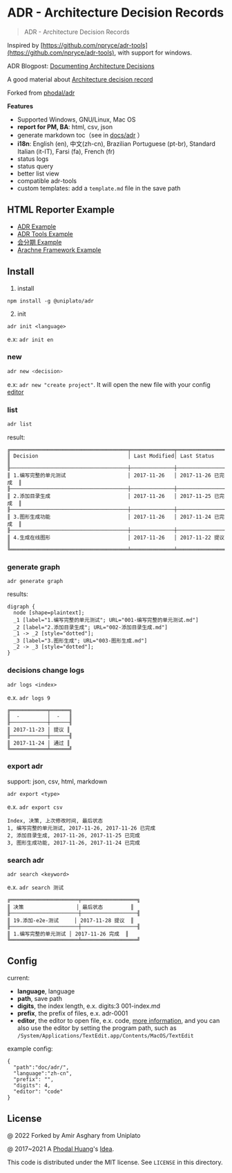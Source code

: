 ADR - Architecture Decision Records
===

> ADR - Architecture Decision Records

Inspired by [https://github.com/npryce/adr-tools](https://github.com/npryce/adr-tools), with support for windows.

ADR Blogpost: [Documenting Architecture Decisions](http://thinkrelevance.com/blog/2011/11/15/documenting-architecture-decisions)

A good material about [Architecture decision record](https://github.com/joelparkerhenderson/architecture_decision_record)

Forked from [phodal/adr](https://github.com/phodal/adr)

**Features**

 - Supported Windows, GNU/Linux, Mac OS
 - **report for PM, BA**: html, csv, json
 - generate markdown toc（see in [docs/adr](/docs/adr) ）
 - **i18n**: English (en), 中文(zh-cn), Brazilian Portuguese (pt-br), Standard Italian (it-IT), Farsi (fa), French (fr)
 - status logs
 - status query
 - better list view
 - compatible adr-tools
 - custom templates: add a `template.md` file in the save path

HTML Reporter Example
---
 
 - [ADR Example](https://phodal.github.io/adr/examples/export-1.html)
 - [ADR Tools Example](https://phodal.github.io/adr/examples/export-3.html)
 - [会分期 Example](https://phodal.github.io/adr/examples/export-2.html)
 - [Arachne Framework Example](https://phodal.github.io/adr/examples/export-4.html)
 
Install
---

1. install

```
npm install -g @uniplato/adr
```

2. init

```
adr init <language>
```

e.x: ``adr init en``

### new

```bash
adr new <decision>
```

e.x: ``adr new "create project"``. It will open the new file with your config [editor](#config)

### list

```bash
adr list
```

result:

```
╔══════════════════════════════════════╤══════════════╤═══════════════════╗
║ Decision                             │ Last Modified│ Last Status       ║
╟──────────────────────────────────────┼──────────────┼───────────────────╢
║ 1.编写完整的单元测试                    │ 2017-11-26   │ 2017-11-26 已完成  ║
╟──────────────────────────────────────┼──────────────┼───────────────────╢
║ 2.添加目录生成                         │ 2017-11-26   │ 2017-11-25 已完成  ║
╟──────────────────────────────────────┼──────────────┼───────────────────╢
║ 3.图形生成功能                         │ 2017-11-26   │ 2017-11-24 已完成  ║
╟──────────────────────────────────────┼──────────────┼───────────────────╢
║ 4.生成在线图形                         │ 2017-11-26   │ 2017-11-22 提议    ║
╚══════════════════════════════════════╧══════════════╧═══════════════════╝
```

### generate graph

```
adr generate graph
```

results:

```
digraph {
  node [shape=plaintext];
  _1 [label="1.编写完整的单元测试"; URL="001-编写完整的单元测试.md"]
  _2 [label="2.添加目录生成"; URL="002-添加目录生成.md"]
  _1 -> _2 [style="dotted"];
  _3 [label="3.图形生成"; URL="003-图形生成.md"]
  _2 -> _3 [style="dotted"];
}
```

### decisions change logs

```
adr logs <index>
```

e.x. ``adr logs 9``

```
╔════════════╤══════╗
║  -         │  -   ║
╟────────────┼──────╢
║ 2017-11-23 │ 提议 ║
╟────────────┼──────╢
║ 2017-11-24 │ 通过 ║
╚════════════╧══════╝
```

### export adr

support: json, csv, html, markdown

```
adr export <type>
```

e.x. ``adr export csv``

```
Index, 决策, 上次修改时间, 最后状态
1, 编写完整的单元测试, 2017-11-26, 2017-11-26 已完成
2, 添加目录生成, 2017-11-26, 2017-11-25 已完成
3, 图形生成功能, 2017-11-26, 2017-11-24 已完成
```

### search adr

```
adr search <keyword>
```

e.x. ``adr search 测试``

```
╔══════════════════════╤══════════════════╗
║ 决策                 │ 最后状态         ║
╟──────────────────────┼──────────────────╢
║ 19.添加-e2e-测试     │ 2017-11-28 提议  ║
╟──────────────────────┼──────────────────╢
║ 1.编写完整的单元测试 │ 2017-11-26 完成  ║
╚══════════════════════╧══════════════════╝
```

Config
---

current:
 
  - **language**, language
  - **path**, save path
  - **digits**, the index length, e.x. digits:3 001-index.md
  - **prefix**, the prefix of files, e.x. adr-0001
  - **editor**, the editor to open file, e.x. code, [more information](https://github.com/lahmatiy/open-in-editor#editor), and you can also use the editor by setting the program path, such as `/System/Applications/TextEdit.app/Contents/MacOS/TextEdit`

example config: 

```
{
  "path":"doc/adr/",
  "language":"zh-cn",
  "prefix": "",
  "digits": 4,
  "editor": "code"
}
```

License
---

@ 2022 Forked by Amir Asghary from Uniplato

@ 2017~2021 A [Phodal Huang](https://www.phodal.com)'s [Idea](http://github.com/phodal/ideas).

This code is distributed under the MIT license. See `LICENSE` in this directory.
